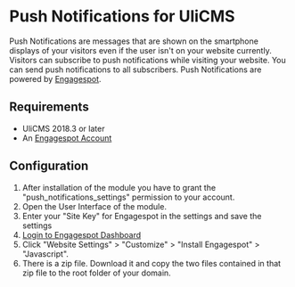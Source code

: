 # Push Notifications for UliCMS

Push Notifications are messages that are shown on the smartphone displays of your visitors even if the user isn't on your website currently.
Visitors can subscribe to push notifications while visiting your website.
You can send push notifications to all subscribers.
Push Notifications are powered by [Engagespot](https://engagespot.co/).

## Requirements

* UliCMS 2018.3 or later
* An [Engagespot Account](https://app.engagespot.co/register)

## Configuration

1. After installation of the module you have to grant the "push_notifications_settings" permission to your account.
2. Open the User Interface of the module.
3. Enter your "Site Key" for Engagespot in the settings and save the settings
4. [Login to Engagespot Dashboard](https://app.engagespot.co/login)
5. Click "Website Settings" > "Customize" > "Install Engagespot" > "Javascript".
6. There is a zip file. Download it and copy the two files contained in that zip file to the root folder of your domain.
